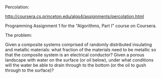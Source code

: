Percolation:

http://coursera.cs.princeton.edu/algs4/assignments/percolation.html

Programming Assignment 1 for the "Algorithms, Part I" course on Coursera.

The problem:

Given a composite systems comprised of randomly distributed insulating and metallic materials: 
what fraction of the materials need to be metallic so that the composite system is an electrical conductor? 
Given a porous landscape with water on the surface (or oil below), under what conditions will the water be able to drain through to the bottom (or the oil to gush through to the surface)?
